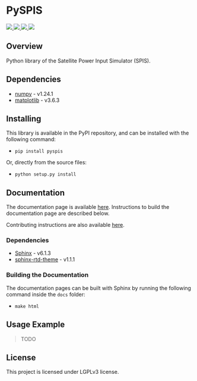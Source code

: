 # PySPIS

<a href="https://pypi.org/project/pyspis/">
    <img src="https://img.shields.io/pypi/v/pyspis?style=for-the-badge">
</a>
<a href="https://pypi.org/project/pyspis/">
    <img src="https://img.shields.io/pypi/pyversions/pyspis?style=for-the-badge">
</a>
<a href="https://github.com/mgm8/pyspis/blob/main/LICENSE">
    <img src="https://img.shields.io/github/license/mgm8/pyspis?style=for-the-badge">
</a>
<a href="https://github.com/mgm8/pyspis/actions">
    <img src="https://img.shields.io/github/actions/workflow/status/mgm8/pyspis/test.yml?style=for-the-badge">
</a>

## Overview

Python library of the Satellite Power Input Simulator (SPIS).

## Dependencies

* [numpy](https://pypi.org/project/numpy/) - v1.24.1
* [matplotlib](https://pypi.org/project/matplotlib/) - v3.6.3

## Installing

This library is available in the PyPI repository, and can be installed with the following command:

* ```pip install pyspis```

Or, directly from the source files:

* ```python setup.py install```

## Documentation

The documentation page is available [here](https://mgm8.github.io/pyspis/). Instructions to build the documentation page are described below.

Contributing instructions are also available [here](https://github.com/mgm8/pyspis/blob/main/CONTRIBUTING.md).

### Dependencies

* [Sphinx](https://pypi.org/project/Sphinx/) - v6.1.3
* [sphinx-rtd-theme](https://pypi.org/project/sphinx-rtd-theme/) - v1.1.1

### Building the Documentation

The documentation pages can be built with Sphinx by running the following command inside the ``docs`` folder:

* ```make html```

## Usage Example

> TODO

## License

This project is licensed under LGPLv3 license.
